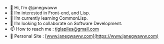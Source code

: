 - 👋 Hi, I’m @janegwaww
- 👀 I’m interested in Front-end, and Lisp.
- 🌱 I’m currently learning CommonLisp.
- 💞️ I’m looking to collaborate on Software Development.
- 📫 How to reach me : [tiglapiles@gmail.com](mailto:tiglapiles@gmail.com)
- 👀 Personal Site : [www.janegwaww.com](https://www.janegwaww.com)

<!---
tiglapiles/tiglapiles is a ✨ special ✨ repository because its `README.md` (this file) appears on your GitHub profile.
You can click the Preview link to take a look at your changes.
--->

